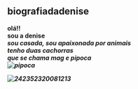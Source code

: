 ## biografiadadenise
<b> olá!!</b><br>
<b>sou a denise</br>
<i>sou casada, sou apaixonada por animais<br>
tenho duas cachorras<br>
que se chama mag e pipoca<br>
![pipoca](https://github.com/denise-231/biografiadadenise/assets/142272445/b60fe6b1-1601-4ec7-a92e-95fdd46e2173)

![242352320081213](https://github.com/denise-231/biografiadadenise/assets/142272445/8f48a09d-cb57-4f3c-b491-3c0bef199bcf)
